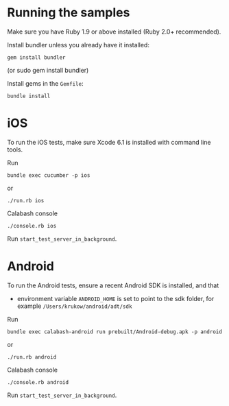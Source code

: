 # Running the samples

Make sure you have Ruby 1.9 or above installed (Ruby 2.0+ recommended).

Install bundler unless you already have it installed:

    gem install bundler

(or sudo gem install bundler)


Install gems in the `Gemfile`:

    bundle install

# iOS

To run the iOS tests, make sure Xcode 6.1 is installed with command line tools.

Run

    bundle exec cucumber -p ios

or

    ./run.rb ios

Calabash console

    ./console.rb ios
    
Run `start_test_server_in_background`.

# Android

To run the Android tests, ensure a recent Android SDK is installed, and that

* environment variable `ANDROID_HOME` is set to point to the sdk folder, for example `/Users/krukow/android/adt/sdk`

Run

    bundle exec calabash-android run prebuilt/Android-debug.apk -p android

or

    ./run.rb android

Calabash console

    ./console.rb android

Run `start_test_server_in_background`.

